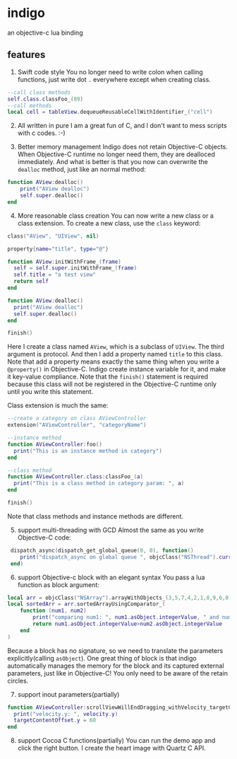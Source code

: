 # indigo
an objective-c lua binding
## features
1) Swift code style
You no longer need to write colon when calling functions, just write dot `.`
everywhere except when creating class.
```lua
--call class methods
self.class.classFoo_(89)
--call methods
local cell = tableView.dequeueReusableCellWithIdentifier_("cell")
```
2) All written in pure
I am a great fun of C, and I don't want to mess scripts with c codes. :-)

3) Better memory management
Indigo does not retain Objective-C objects. When Objective-C runtime no longer
need them, they are dealloced immediately. And what is better is that you now
can overwrite the `dealloc` method, just like an normal method:
```lua
function AView:dealloc()
    print("AView dealloc")
    self.super.dealloc()
end
```
4) More reasonable class creation
You can now write a new class or a class extension. To create a new class,
use the `class` keyword:
```lua
class("AView", "UIView", nil)

property{name="title", type="@"}

function AView:initWithFrame_(frame)
  self = self.super.initWithFrame_(frame)
  self.title = "a test view"
  return self
end

function AView:dealloc()
  print("AView dealloc")
  self.super.dealloc()
end

finish()
```
Here I create a class named `AView`, which is a subclass of `UIView`. The
third argument is protocol.
And then I add a property named `title` to this class. Note that add a
property means exactly the same thing when you write a `@property()` in
Objective-C. Indigo create instance variable for it, and make it key-value
compliance.
Note that the `finish()` statement is required because this class will not
be registered in the Objective-C runtime only until you write this statement.

Class extension is much the same:
```lua
--create a category on class AViewController
extension("AViewController", "categoryName")

--instance method
function AViewController:foo()
  print("This is an instance method in category")
end

--class method
function AViewController.class:classFoo_(a)
  print("This is a class method in category param: ", a)
end

finish()
```
Note that class methods and instance methods are different.

5) support multi-threading with GCD
Almost the same as you write Objective-C code:
``` lua
 dispatch_async(dispatch_get_global_queue(0, 0), function()
    print("dispatch_async on global queue ", objcClass("NSThread").currentThread)
 end)
 ```
6) support Objective-c block with an elegant syntax
You pass a lua function as block argument:
``` lua
local arr = objcClass("NSArray").arrayWithObjects_(3,5,7,4,2,1,8,9,6,0)
local sortedArr = arr.sortedArrayUsingComparator_(
    function (num1, num2)
        print("comparing num1: ", num1.asObject.integerValue, " and num2: ", num2.asObject.integerValue)
        return num1.asObject.integerValue>num2.asObject.integerValue
    end
)
```
Because a block has no signature, so we need to translate the parameters
explicitly(calling `asObject`).
One great thing of block is that indigo automatically manages the memory for
the block and its captured external parameters, just like in Objective-C!
You only need to be aware of the retain circles.

7) support inout parameters(partially)
```lua
function AViewController:scrollViewWillEndDragging_withVelocity_targetContentOffset_(scrollView, velocity, targetContentOffset)
  print("velocity.y: ", velocity.y)
  targetContentOffset.y = 60
end
```
8) support Cocoa C functions(partially)
You can run the demo app and click the right button. I create the heart image with
Quartz C API.
